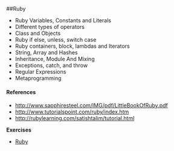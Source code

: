 ##Ruby
* Ruby Variables, Constants and Literals
* Different types of operators
* Class and Objects
* Ruby if else, unless, switch case
* Ruby containers, block, lambdas and  Iterators
* String, Array and Hashes
* Inheritance, Module And Mixing
* Exceptions, catch, and throw
* Regular Expressions
* Metaprogramming

#### References
- http://www.sapphiresteel.com/IMG/pdf/LittleBookOfRuby.pdf
- http://www.tutorialspoint.com/ruby/index.htm
- http://rubylearning.com/satishtalim/tutorial.html

__Exercises__
*  <a href="./ruby_exercise.md">Ruby</a>
